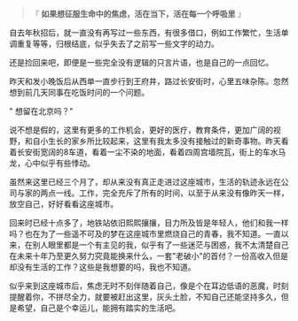 > 『 **如果想征服生命中的焦虑，活在当下，活在每一个呼吸里** 』

自去年秋招后，就一直没有再写过一些东西，有很多借口，例如工作繁忙，生活单调重复等等，归根结底，似乎失去了之前写一些文字的动力。

还是捡回来吧，即便是一些完全没有逻辑的只言片语，也是自己的一点回忆。

昨天和发小晚饭后从西单一直步行到王府井，路过长安街时，心里五味杂陈。忽然想到前几天同事在吃饭时问的一个问题。

" 想留在北京吗？"

说不想是假的，这里有更多的工作机会，更好的医疗，教育条件，更加广阔的视野，和自小生长的家乡所比较起来，这里有我太多没有接触过的新奇事物。昨天看着长安街宽阔的8车道，看着一尘不染的地面，看着四周宫墙院瓦，街上的车水马龙，心中似乎有些悸动。

虽然来这里已经三个月了，却从来没有真正走进过这座城市，生活的轨迹永远在公司与家的两点一线。工作，完全充斥了所有的时间，以至于从来没有像昨天一样，放空自己，好好看看这座城市。

回来时已经十点多了，地铁站依旧熙熙攘攘，目力所及皆是年轻人，他们和我一样吗？也在为了一些遥不可及的梦在这座城市里燃烧自己的青春，我不知道。一直以来，在别人眼里都是一个有主见的我，似乎有了一些迷茫与困惑，我不太清楚自己在未来十年乃至更久努力究竟能换来什么，一套"老破小"的首付？一份高收入但是却没有生活的工作？这些是我想要的吗，我也不知道。

似乎来到这座城市后，焦虑无时不刻伴随着自己，像是个在耳边低语的恶魔，时刻提醒着你，不拼尽全力，就要被赶出这里，灰头土脸，不知自己还能坚持多久，但是希望，自己是个幸运儿，能拥有踏实的生活吧。

